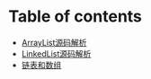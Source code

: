 # Table of contents

* [ArrayList源码解析](README.md)
* [LinkedList源码解析](linkedlist-yuan-ma-jie-xi.md)
* [链表和数组](lian-biao-he-shu-zu.md)


